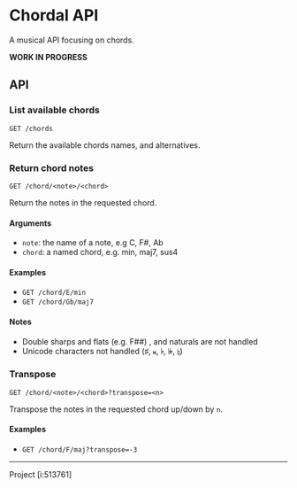 # Chordal API

A musical API focusing on chords. 

**WORK IN PROGRESS**

## API 

### List available chords

`GET /chords` 

Return the available chords names, and alternatives.

### Return chord notes

`GET /chord/<note>/<chord>`

Return the notes in the requested chord.


#### Arguments

* `note`: the name of a note, e.g C, F#, Ab
* `chord`: a named chord, e.g. min, maj7, sus4

#### Examples

* `GET /chord/E/min`
* `GET /chord/Gb/maj7`

#### Notes

* Double sharps and flats (e.g. F##) , and naturals are not handled
* Unicode characters not handled (♯, 𝄪, ♭, 𝄫, ♮)

### Transpose

`GET /chord/<note>/<chord>?transpose=<n>`

Transpose the notes in the requested chord up/down by `n`.

#### Examples

* `GET /chord/F/maj?transpose=-3`

----

Project [i:513761]
